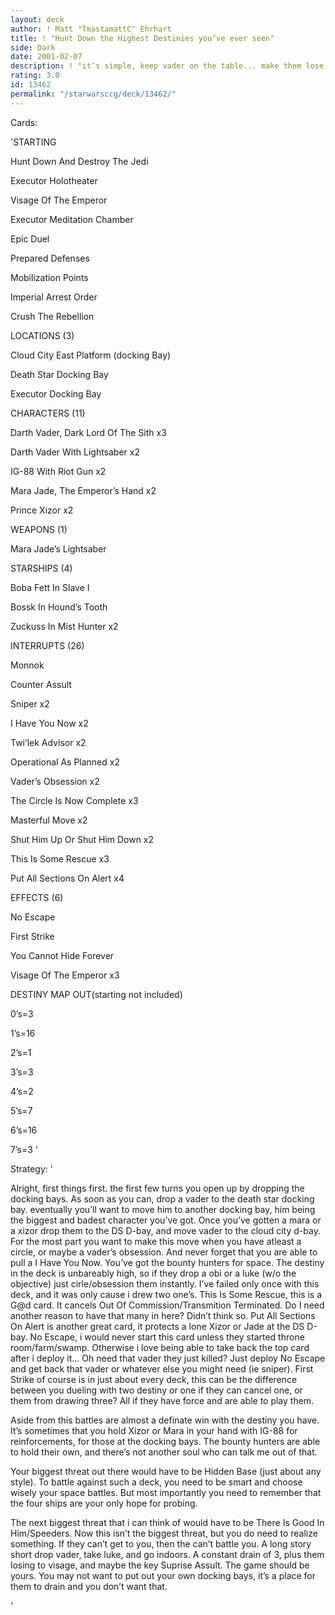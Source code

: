 ```yaml
---
layout: deck
author: ! Matt "TmastamattC" Ehrhart
title: ! "Hunt Down the Highest Destinies you’ve ever seen"
side: Dark
date: 2001-02-07
description: ! "it’s simple, keep vader on the table... make them lose to visage, drain for the little that you have. keep the ships for a pick and choose kind of battle."
rating: 3.0
id: 13462
permalink: "/starwarsccg/deck/13462/"
---
```

Cards: 

'STARTING

Hunt Down And Destroy The Jedi

Executor Holotheater

Visage Of The Emperor

Executor Meditation Chamber

Epic Duel

Prepared Defenses

Mobilization Points

Imperial Arrest Order

Crush The Rebellion


LOCATIONS (3)

Cloud City East Platform (docking Bay)

Death Star Docking Bay

Executor Docking Bay


CHARACTERS (11)

Darth Vader, Dark Lord Of The Sith x3

Darth Vader With Lightsaber x2

IG-88 With Riot Gun x2

Mara Jade, The Emperor’s Hand x2

Prince Xizor x2


WEAPONS (1)

Mara Jade’s Lightsaber


STARSHIPS (4)

Boba Fett In Slave I

Bossk In Hound’s Tooth

Zuckuss In Mist Hunter x2


INTERRUPTS (26)

Monnok

Counter Assult

Sniper x2

I Have You Now x2

Twi’lek Advisor x2

Operational As Planned x2

Vader’s Obsession x2

The Circle Is Now Complete x3

Masterful Move x2

Shut Him Up Or Shut Him Down x2

This Is Some Rescue x3

Put All Sections On Alert x4


EFFECTS (6)

No Escape 

First Strike

You Cannot Hide Forever

Visage Of The Emperor x3


DESTINY MAP OUT(starting not included)

0’s=3

1’s=16

2’s=1

3’s=3

4’s=2

5’s=7

6’s=16

7’s=3 '

Strategy: '

Alright, first things first. the first few turns you open up by dropping the docking bays. As soon as you can, drop a vader to the death star docking bay. eventually you’ll want to move him to another docking bay, him being the biggest and badest character you’ve got. Once you’ve gotten a mara or a xizor drop them to the DS D-bay, and move vader to the cloud city d-bay. For the most part you want to make this move when you have atleast a circle, or maybe a vader’s obsession. And never forget that you are able to pull a I Have You Now. You’ve got the bounty hunters for space. The destiny in the deck is unbareably high, so if they drop a obi or a luke (w/o the objective) just cirle/obsession them instantly. I’ve failed only once with this deck, and it was only cause i drew two one’s. This Is Some Rescue, this is a G@d card. It cancels Out Of Commission/Transmition Terminated. Do I need another reason to have that many in here? Didn’t think so. Put All Sections On Alert is another great card, it protects a lone Xizor or Jade at the DS D-bay. No Escape, i would never start this card unless they started throne room/farm/swamp. Otherwise i love being able to take back the top card after i deploy it... Oh need that vader they just killed? Just deploy No Escape and get back that vader or whatever else you might need (ie sniper). First Strike of course is in just about every deck, this can be the difference between you dueling with two destiny or one if they can cancel one, or them from drawing three? All if they have force and are able to play them. 

Aside from this battles are almost a definate win with the destiny you have. It’s sometimes that you hold Xizor or Mara in your hand with IG-88 for reinforcements, for those at the docking bays. The bounty hunters are able to hold their own, and there’s not another soul who can talk me out of that. 

Your biggest threat out there would have to be Hidden Base (just about any style). To battle against such a deck, you need to be smart and choose wisely your space battles. But most importantly you need to remember that the four ships are your only hope for probing. 

The next biggest threat that i can think of would have to be There Is Good In Him/Speeders. Now this isn’t the biggest threat, but you do need to realize something. If they can’t get to you, then the can’t battle you. A long story short drop vader, take luke, and go indoors. A constant drain of 3, plus them losing to visage, and maybe the key Suprise Assult. The game should be yours. You may not want to put out your own docking bays, it’s a place for them to drain and you don’t want that.

'
